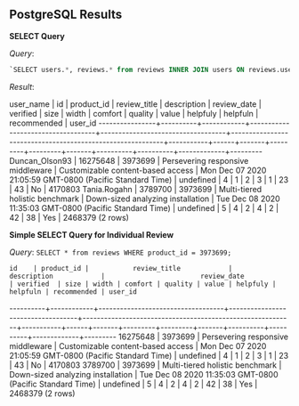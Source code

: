 ## PostgreSQL Results ##

**SELECT Query**


*Query*:

```sql
`SELECT users.*, reviews.* from reviews INNER JOIN users ON reviews.user_id = users.id WHERE product_id = 3973699;`
```

*Result*:

   user_name    |    id    | product_id |           review_title            |            description            |                        review_date                        | verified  | size | width | comfort | quality | value | helpfuly | helpfuln | recommended | user_id
----------------+----------+------------+-----------------------------------+-----------------------------------+-----------------------------------------------------------+-----------+------+-------+---------+---------+-------+----------+----------+-------------+---------
 Duncan_Olson93 | 16275648 |    3973699 | Persevering responsive middleware | Customizable content-based access | Mon Dec 07 2020 21:05:59 GMT-0800 (Pacific Standard Time) | undefined |    4 |     1 |       2 |       3 |     1 |       23 |       43 | No          | 4170803
 Tania.Rogahn   |  3789700 |    3973699 | Multi-tiered holistic benchmark   | Down-sized analyzing installation | Tue Dec 08 2020 11:35:03 GMT-0800 (Pacific Standard Time) | undefined |    5 |     4 |       2 |       4 |     2 |       42 |       38 | Yes         | 2468379
(2 rows)




**Simple SELECT Query for Individual Review**

*Query*: `SELECT * from reviews WHERE product_id = 3973699;`

    id    | product_id |           review_title            |            description            |                        review_date                        | verified  | size | width | comfort | quality | value | helpfuly | helpfuln | recommended | user_id
----------+------------+-----------------------------------+-----------------------------------+-----------------------------------------------------------+-----------+------+-------+---------+---------+-------+----------+----------+-------------+---------
 16275648 |    3973699 | Persevering responsive middleware | Customizable content-based access | Mon Dec 07 2020 21:05:59 GMT-0800 (Pacific Standard Time) | undefined |    4 |     1 |       2 |       3 |     1 |       23 |       43 | No          | 4170803
  3789700 |    3973699 | Multi-tiered holistic benchmark   | Down-sized analyzing installation | Tue Dec 08 2020 11:35:03 GMT-0800 (Pacific Standard Time) | undefined |    5 |     4 |       2 |       4 |     2 |       42 |       38 | Yes         | 2468379
(2 rows)